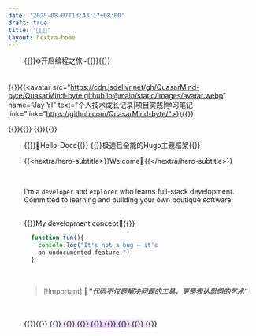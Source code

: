 ```yaml
---
date: '2025-08-07T13:43:17+08:00'
draft: true
title: '🍁🍁🍁'
layout: hextra-home
---
```

<div style="padding-left: 2rem;">
{{<hextra/hero-badge>}}❄️开启编程之旅~{{<icon "arrow-circle-right">}}{{</hextra/hero-badge>}}
</div>
</br>

{{<center-container>}}{{<avatar src="https://cdn.jsdelivr.net/gh/QuasarMind-byte/QuasarMind-byte.github.io@main/static/images/avatar.webp" name="Jay YI" text="个人技术成长记录|项目实践|学习笔记 link="link="https://github.com/QuasarMind-byte/">}}{{</center-container>}}

{{<center-container>}}{{<icon name="cube-transparent" >}} {{<typewriter color="purple">}}{{</center-container>}}


<div class="home-section" style="align-items: center; padding-left: 2rem">
{{<hextra/hero-headline>}}🎨Hello-Docs{{</hextra/hero-headline>}}
{{<hextra/hero-subtitle>}}极速且全能的Hugo主题框架{{</hextra/hero-subtitle>}}
<br>

{{<hextra/hero-subtitle>}}Welcome👋{{</hextra/hero-subtitle>}}

<br>

I'm a `developer` and `explorer` who learns full-stack development. Committed to learning and building your own boutique software.

</br>
{{<hextra/hero-subtitle>}}My development concept🎯{{</hextra/hero-subtitle>}}

```js
  function fun(){
    console.log("It's not a bug – it's 
    an undocumented feature.")
  }
```
</br>

>[!Important] 🌟***"代码不仅是解决问题的工具，更是表达思想的艺术"***

</br>
</br>
{{<hextra/feature-grid>}}{{<hextra/feature-card title="🎬前端" subtitle="前端技术学习记录</br> HTML/CSS   ` |` JavaScript `|` Vue " class="hx:aspect-auto hx:md:aspect-[1.1/1] hx:max-md:min-h-[340px]" style="background: radial-gradient(ellipse at 50% 80%,rgba(194,97,254,0.15),hsla(0,0%,100%,0));">}} {{<hextra/feature-card title="🚀后端" subtitle="后端技术学习记录 </br>Java` |` Go` |` Mysql `|` Spring" class="hx:aspect-auto hx:md:aspect-[1.1/1] hx:max-md:min-h-[340px]" style="background: radial-gradient(ellipse at 50% 80%,rgba(194,97,254,0.15),hsla(0,0%,100%,0));">}}
{{<hextra/feature-card title="🌟项目Star" subtitle="项目架构</br>参观 `Github`" class="hx:aspect-auto hx:md:aspect-[1.1/1] hx:max-md:min-h-[340px]" style="background: radial-gradient(ellipse at 50% 80%,rgba(194,97,254,0.15),hsla(0,0%,100%,0));">}}
{{<hextra/feature-card title="♊书籍阅读" subtitle="阅读书籍记录" >}}
{{<hextra/feature-card title="🧭美图" subtitle="美图记录" >}}
{{<hextra/feature-card title="🗺️杂记" subtitle="日常生活记录" >}}
{{<hextra/feature-card title="🥥厨艺" subtitle="菜谱记录" >}}
{{<hextra/feature-card title="🎻其他" subtitle="其他技能学习记录" >}}
{{</hextra/feature-grid>}} 
</div>